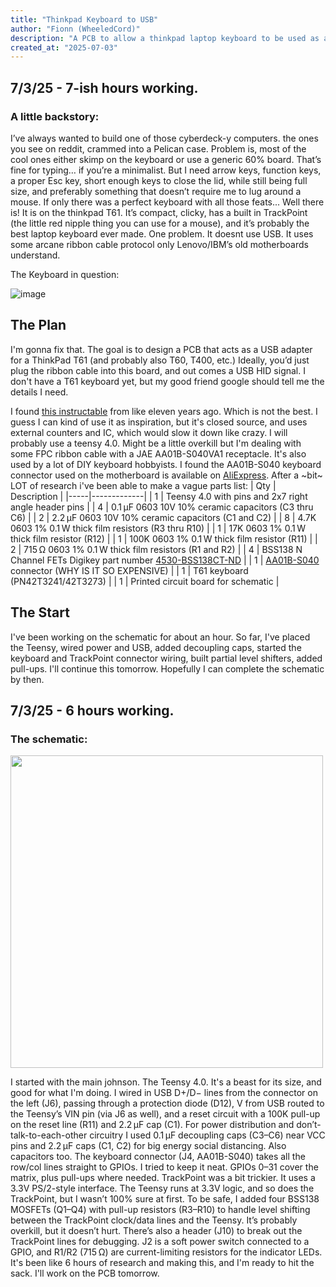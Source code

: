```yaml
---
title: "Thinkpad Keyboard to USB"
author: "Fionn (WheeledCord)"
description: "A PCB to allow a thinkpad laptop keyboard to be used as a USB keyboard"
created_at: "2025-07-03"
---
```


## 7/3/25 - 7-ish hours working.
### A little backstory:

I’ve always wanted to build one of those cyberdeck-y computers. the ones you see on reddit, crammed into a Pelican case. Problem is, most of the cool ones either skimp on the keyboard or use a generic 60% board. That’s fine for typing… if you’re a minimalist. But I need arrow keys, function keys, a proper Esc key, short enough keys to close the lid, while still being full size, and preferably something that doesn’t require me to lug around a mouse. If only there was a perfect keyboard with all those feats... Well there is! It is on the thinkpad T61. It’s compact, clicky, has a built in TrackPoint (the little red nipple thing you can use for a mouse), and it’s probably the best laptop keyboard ever made. One problem. It doesnt use USB. It uses some arcane ribbon cable protocol only Lenovo/IBM’s old motherboards understand. 

The Keyboard in question:

![image](https://github.com/user-attachments/assets/aab9e0a3-c339-4751-a479-a83be7046f18)


## The Plan
I'm gonna fix that. The goal is to design a PCB that acts as a USB adapter for a ThinkPad T61 (and probably also T60, T400, etc.) Ideally, you’d just plug the ribbon cable into this board, and out comes a USB HID signal. I don't have a T61 keyboard yet, but my good friend google should tell me the details I need. 

I found [this instructable](https://www.instructables.com/Make-a-ThinkPad-keyboard-USB-adapter-with-Arduino) from like eleven years ago. Which is not the best. I guess I can kind of use it as inspiration, but it's closed source, and uses external counters and IC, which would slow it down like crazy. I will probably use a teensy 4.0. Might be a little overkill but I'm dealing with some FPC ribbon cable with a JAE AA01B-S040VA1 receptacle. It's also used by a lot of DIY keyboard hobbyists. I found the AA01B-S040 keyboard connector used on the motherboard is available on [AliExpress](https://www.instructables.com/Make-a-ThinkPad-keyboard-USB-adapter-with-Arduino). After a ~bit~ LOT of research i've been able to make a vague parts list:
| Qty | Description |
|-----|-------------|
| 1   | Teensy 4.0 with pins and 2x7 right angle header pins |
| 4   | 0.1 µF 0603 10V 10% ceramic capacitors (C3 thru C6) |
| 2   | 2.2 µF 0603 10V 10% ceramic capacitors (C1 and C2) |
| 8   | 4.7K 0603 1% 0.1 W thick film resistors (R3 thru R10) |
| 1   | 17K 0603 1% 0.1 W thick film resistor (R12) |
| 1   | 100K 0603 1% 0.1 W thick film resistor (R11) |
| 2   | 715 Ω 0603 1% 0.1 W thick film resistors (R1 and R2) |
| 4   | BSS138 N Channel FETs Digikey part number [4530-BSS138CT-ND](https://www.digikey.com/en/products/detail/anbon-semiconductor-int-l-limited/BSS138/16708474?s=N4IgTCBcDaICwFYDMAGAtAIQMpYIxIA4BhAFTQDkAREAXQF8g) |
| 1   | [AA01B-S040](www.aliexpress.us/item/32930352581.html) connector (WHY IS IT SO EXPENSIVE) |
| 1   | T61 keyboard (PN42T3241/42T3273) |
| 1   | Printed circuit board for schematic |

## The Start

I've been working on the schematic for about an hour. So far, I've placed the Teensy, wired power and USB, added decoupling caps, started the keyboard and TrackPoint connector wiring, built partial level shifters, added pull-ups. I'll continue this tomorrow. Hopefully I can complete the schematic by then.

## 7/3/25 - 6 hours working.
### The schematic:
<img src="https://github.com/user-attachments/assets/3a0c1622-3c18-48aa-836a-411c2d4945c5" width="500"/>

I started with the main johnson. The Teensy 4.0. It's a beast for its size, and good for what I'm doing. I wired in USB D+/D− lines from the connector on the left (J6), passing through a protection diode (D12), V from USB routed to the Teensy’s VIN pin (via J6 as well), and a reset circuit with a 100K pull-up on the reset line (R11) and 2.2 µF cap (C1). For power distribution and don’t-talk-to-each-other circuitry I used 0.1 µF decoupling caps (C3–C6) near VCC pins and 2.2 µF caps (C1, C2) for big energy social distancing. Also capacitors too. The keyboard connector (J4, AA01B-S040) takes all the row/col lines straight to GPIOs. I tried to keep it neat. GPIOs 0–31 cover the matrix, plus pull-ups where needed. TrackPoint was a bit trickier. It uses a 3.3V PS/2-style interface. The Teensy runs at 3.3V logic, and so does the TrackPoint, but I wasn’t 100% sure at first. To be safe, I added four BSS138 MOSFETs (Q1–Q4) with pull-up resistors (R3–R10) to handle level shifting between the TrackPoint clock/data lines and the Teensy. It’s probably overkill, but it doesn’t hurt. There’s also a header (J10) to break out the TrackPoint lines for debugging. J2 is a soft power switch connected to a GPIO, and R1/R2 (715 Ω) are current-limiting resistors for the indicator LEDs. It's been like 6 hours of research and making this, and I'm ready to hit the sack. I'll work on the PCB tomorrow.

 
